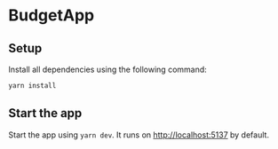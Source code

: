 # BudgetApp

## Setup

Install all dependencies using the following command:

```bash
yarn install
```

## Start the app

Start the app using `yarn dev`. It runs on <http://localhost:5137> by default.